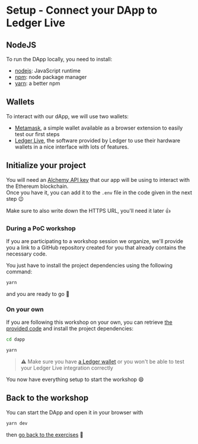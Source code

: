 # Setup - Connect your DApp to Ledger Live

## NodeJS

To run the DApp locally, you need to install:
- [nodejs](https://github.com/nodejs/node): JavaScript runtime
- [npm](https://www.npmjs.com/): node package manager
- [yarn](https://yarnpkg.com/): a better npm

## Wallets

To interact with our dApp, we will use two wallets:
- [Metamask](https://metamask.io/download/), a simple wallet available as a browser extension to easily test our first steps
- [Ledger Live](https://support.ledger.com/hc/en-us/articles/4404389606417-Download-and-install-Ledger-Live?docs=true), the software provided by Ledger to use their hardware wallets in a nice interface with lots of features.

## Initialize your project

You will need an [Alchemy API key](https://docs.alchemy.com/docs/alchemy-quickstart-guide) that our app will be using to interact with the Ethereum blockchain.\
Once you have it, you can add it to the `.env` file in the code given in the next step 😉

Make sure to also write down the HTTPS URL, you'll need it later 👍

### During a PoC workshop

If you are participating to a workshop session we organize, we'll provide you a link to a GitHub repository created for you that already contains the necessary code.

You just have to install the project dependencies using the following command:
```sh
yarn
```
and you are ready to go 🚀

### On your own

If you are following this workshop on your own, you can retrieve [the provided code](./dapp/) and install the project dependencies:

```sh
cd dapp

yarn
```

> ⚠️ Make sure you have [a Ledger wallet](https://shop.ledger.com/pages/hardware-wallets-comparison) or you won't be able to test your Ledger Live integration correctly

You now have everything setup to start the workshop 😄

## Back to the workshop

You can start the DApp and open it in your browser with
```sh
yarn dev
```

then [go back to the exercises](./README.md) 🚀
